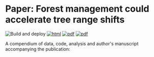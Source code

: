 # Paper: Forest management could accelerate tree range shifts

![Build and deploy](https://github.com/willvieira/ms_STM-managed/workflows/Build%20and%20deploy/badge.svg) [![html](https://img.shields.io/badge/read-html-brightgreen)](https://willvieira.github.io/ms_STM-managed/) [![pdf](https://img.shields.io/badge/read-pdf-green.svg)](https://willvieira.github.io/ms_STM-managed/manuscript.pdf) [![pdf](https://img.shields.io/badge/read-docx-yellow.svg)](https://willvieira.github.io/ms_STM-managed/manuscript.docx)

A compendium of data, code, analysis and author's manuscript accompanying the publication:
